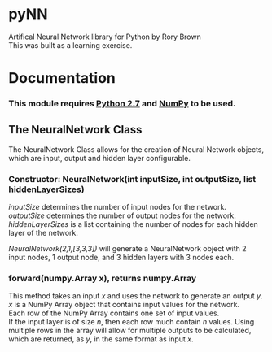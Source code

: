 # pyNN
Artifical Neural Network library for Python by Rory Brown  
This was built as a learning exercise.

# Documentation
### This module requires [Python 2.7](https://www.python.org/downloads/) and [NumPy](http://www.numpy.org/) to be used.  
## The NeuralNetwork Class
The NeuralNetwork Class allows for the creation of Neural Network objects, which are input, output and hidden layer configurable.  
### Constructor: NeuralNetwork(int inputSize, int outputSize, list hiddenLayerSizes)  
*inputSize* determines the number of input nodes for the network.  
*outputSize* determines the number of output nodes for the network.  
*hiddenLayerSizes* is a list containing the number of nodes for each hidden layer of the network.  
  
*NeuralNetwork(2,1,[3,3,3])* will generate a NeuralNetwork object with 2 input nodes, 1 output node, and 3 hidden layers with 3 nodes each.  

### forward(numpy.Array x), returns numpy.Array
This method takes an input *x* and uses the network to generate an output *y*.  
*x* is a NumPy Array object that contains input values for the network.  
Each row of the NumPy Array contains one set of input values.  
If the input layer is of size *n*, then each row much contain *n* values. Using multiple rows in the array will allow for multiple outputs to be calculated, which are returned, as *y*, in the same format as input *x*.
